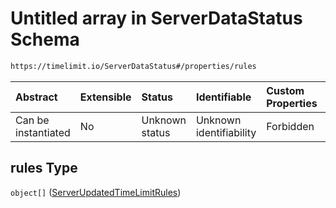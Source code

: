 # Untitled array in ServerDataStatus Schema

```txt
https://timelimit.io/ServerDataStatus#/properties/rules
```



| Abstract            | Extensible | Status         | Identifiable            | Custom Properties | Additional Properties | Access Restrictions | Defined In                                                                           |
| :------------------ | :--------- | :------------- | :---------------------- | :---------------- | :-------------------- | :------------------ | :----------------------------------------------------------------------------------- |
| Can be instantiated | No         | Unknown status | Unknown identifiability | Forbidden         | Allowed               | none                | [ServerDataStatus.schema.json*](ServerDataStatus.schema.json "open original schema") |

## rules Type

`object[]` ([ServerUpdatedTimeLimitRules](serverdatastatus-definitions-serverupdatedtimelimitrules.md))
